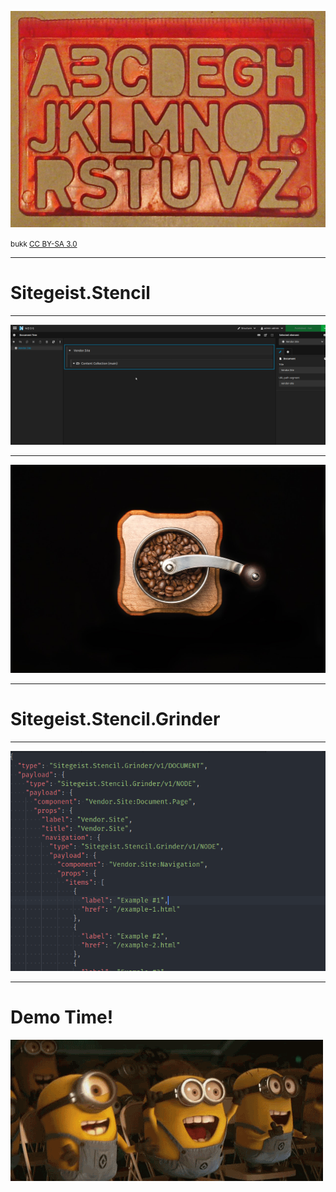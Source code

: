 ![Stencil](./05-assets/Schriftschablone.jpg)


<small>
bukk <a href="http://creativecommons.org/licenses/by-sa/3.0/">CC BY-SA 3.0</a>
</small>

---
# Sitegeist.Stencil

---
![Sitegeist.Stencil](./05-assets/stencil.gif)

---
![Grinder](./05-assets/grinder.jpg)

---
# Sitegeist.Stencil.Grinder


---
![Sitegeist.Stencil.Grinder](./05-assets/grinder-screenshot.png)

---
# Demo Time!

![Demo Time!](./05-assets/demo-time.gif)